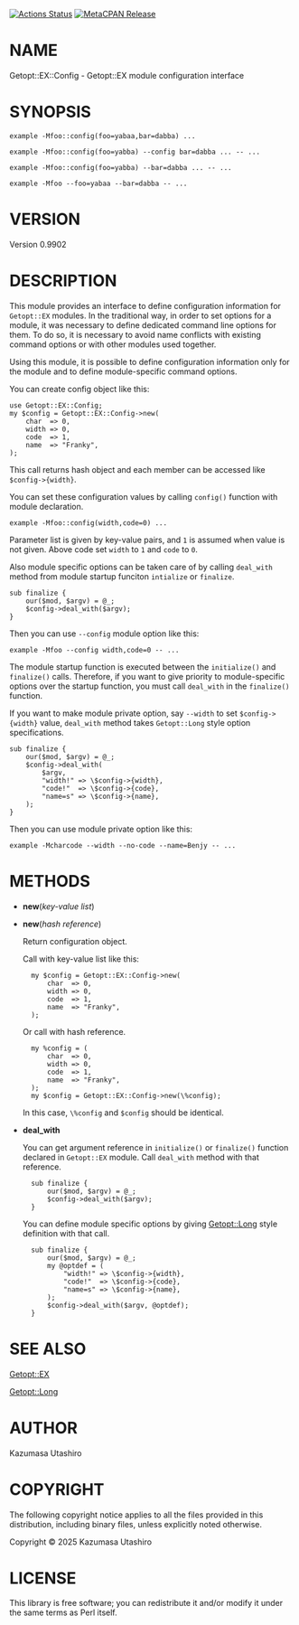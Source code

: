 [![Actions Status](https://github.com/kaz-utashiro/Getopt-EX-Config/workflows/test/badge.svg)](https://github.com/kaz-utashiro/Getopt-EX-Config/actions) [![MetaCPAN Release](https://badge.fury.io/pl/Getopt-EX-Config.svg)](https://metacpan.org/release/Getopt-EX-Config)
# NAME

Getopt::EX::Config - Getopt::EX module configuration interface

# SYNOPSIS

    example -Mfoo::config(foo=yabaa,bar=dabba) ...

    example -Mfoo::config(foo=yabba) --config bar=dabba ... -- ...

    example -Mfoo::config(foo=yabba) --bar=dabba ... -- ...

    example -Mfoo --foo=yabaa --bar=dabba -- ...

# VERSION

Version 0.9902

# DESCRIPTION

This module provides an interface to define configuration information
for `Getopt::EX` modules.  In the traditional way, in order to set
options for a module, it was necessary to define dedicated command
line options for them.  To do so, it is necessary to avoid name
conflicts with existing command options or with other modules used
together.

Using this module, it is possible to define configuration information
only for the module and to define module-specific command options.

You can create config object like this:

    use Getopt::EX::Config;
    my $config = Getopt::EX::Config->new(
        char  => 0,
        width => 0,
        code  => 1,
        name  => "Franky",
    );

This call returns hash object and each member can be accessed like
`$config->{width}`.

You can set these configuration values by calling `config()` function
with module declaration.

    example -Mfoo::config(width,code=0) ...

Parameter list is given by key-value pairs, and `1` is assumed when
value is not given.  Above code set `width` to `1` and `code` to
`0`.

Also module specific options can be taken care of by calling
`deal_with` method from module startup funciton `intialize` or
`finalize`.

    sub finalize {
        our($mod, $argv) = @_;
        $config->deal_with($argv);
    }

Then you can use `--config` module option like this:

    example -Mfoo --config width,code=0 -- ...

The module startup function is executed between the `initialize()`
and `finalize()` calls.  Therefore, if you want to give priority to
module-specific options over the startup function, you must call
`deal_with` in the `finalize()` function.

If you want to make module private option, say `--width` to set `$config->{width}` value, `deal_with` method takes `Getopt::Long`
style option specifications.

    sub finalize {
        our($mod, $argv) = @_;
        $config->deal_with(
            $argv,
            "width!" => \$config->{width},
            "code!"  => \$config->{code},
            "name=s" => \$config->{name},
        );
    }

Then you can use module private option like this:

    example -Mcharcode --width --no-code --name=Benjy -- ...

# METHODS

- **new**(_key-value list_)
- **new**(_hash reference_)

    Return configuration object.

    Call with key-value list like this:

        my $config = Getopt::EX::Config->new(
            char  => 0,
            width => 0,
            code  => 1,
            name  => "Franky",
        );

    Or call with hash reference.

        my %config = (
            char  => 0,
            width => 0,
            code  => 1,
            name  => "Franky",
        );
        my $config = Getopt::EX::Config->new(\%config);

    In this case, `\%config` and `$config` should be identical.

- **deal\_with**

    You can get argument reference in `initialize()` or `finalize()`
    function declared in `Getopt::EX` module.  Call `deal_with` method
    with that reference.

        sub finalize {
            our($mod, $argv) = @_;
            $config->deal_with($argv);
        }

    You can define module specific options by giving [Getopt::Long](https://metacpan.org/pod/Getopt%3A%3ALong) style
    definition with that call.

        sub finalize {
            our($mod, $argv) = @_;
            my @optdef = (
                "width!" => \$config->{width},
                "code!"  => \$config->{code},
                "name=s" => \$config->{name},
            );
            $config->deal_with($argv, @optdef);
        }

# SEE ALSO

[Getopt::EX](https://metacpan.org/pod/Getopt%3A%3AEX)

[Getopt::Long](https://metacpan.org/pod/Getopt%3A%3ALong)

# AUTHOR

Kazumasa Utashiro

# COPYRIGHT

The following copyright notice applies to all the files provided in
this distribution, including binary files, unless explicitly noted
otherwise.

Copyright ©︎ 2025 Kazumasa Utashiro

# LICENSE

This library is free software; you can redistribute it and/or modify
it under the same terms as Perl itself.
